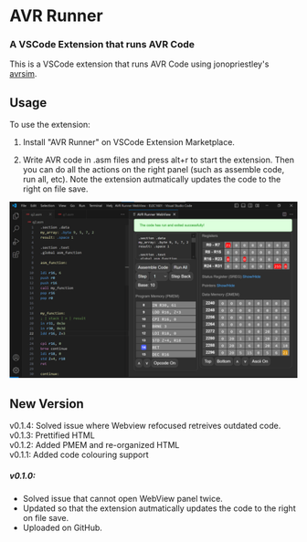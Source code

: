 # AVR Runner

### A VSCode Extension that runs AVR Code
This is a VSCode extension that runs AVR Code using jonopriestley's [avrsim](https://github.com/jonopriestley/avrsim).

## Usage
To use the extension: 
1. Install "AVR Runner" on VSCode Extension Marketplace.

2. Write AVR code in .asm files and press alt+r to start the extension. Then you can do all the actions on the right panel (such as assemble code, run all, etc). Note the extension autmatically updates the code to the right on file save. 

![Demo](image.png)

## New Version
v0.1.4: Solved issue where Webview refocused retreives outdated code.
v0.1.3: Prettified HTML  
v0.1.2: Added PMEM and re-organized HTML  
v0.1.1: Added code colouring support  
##### v0.1.0:  
- Solved issue that cannot open WebView panel twice.
- Updated so that the extension autmatically updates the code to the right on file save. 
- Uploaded on GitHub.